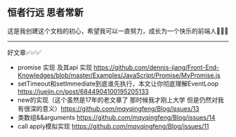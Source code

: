 ## 恒者行远 思者常新
这是我创建这个文档的初心，希望我可以一直努力，成长为一个快乐的前端人👩🏻‍💻
___
好文章✅✅✅
- promise 实现 及其api 实现 https://github.com/dennis-jiang/Front-End-Knowledges/blob/master/Examples/JavaScript/Promise/MyPromise.js
- setTimeout和setImmediate到底谁先执行，本文让你彻底理解EventLoop  https://juejin.cn/post/6844904100195205133
- new的实现（这个虽然是17年的老文章了 那时候我才刚上大学 但是仍然对我有很深的意义）https://github.com/mqyqingfeng/Blog/issues/13
- 类数组&&arguments https://github.com/mqyqingfeng/Blog/issues/14
- call apply模拟实现 https://github.com/mqyqingfeng/Blog/issues/11